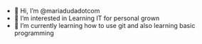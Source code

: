 - 👋 Hi, I’m @mariadudadotcom
- 👀 I’m interested in Learning IT for personal grown
- 🌱 I’m currently learning how to use git and also learning basic programming

<!---
mariadudadotcom/mariadudadotcom is a ✨ special ✨ repository because its `README.md` (this file) appears on your GitHub profile.
You can click the Preview link to take a look at your changes.
--->
